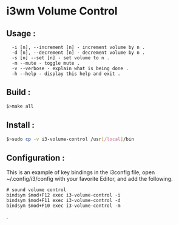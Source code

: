 # i3wm Volume Control

## Usage :
```
  -i [n], --increment [n] - increment volume by n .
  -d [n], --decrement [n] - decrement volume by n .
  -s [n] --set [n] - set volume to n .
  -m --mute - toggle mute .
  -v --verbose - explain what is being done .
  -h --help - display this help and exit .
```
## Build :
```bash
$>make all
```

## Install :
```bash
$>sudo cp -v i3-volume-control /usr[/local]/bin
```
## Configuration :
This is an example of key bindings in the i3config file, open ~/.config/i3/config with your favorite Editor, and add the following.

```
# sound volume control
bindsym $mod+F12 exec i3-volume-control -i
bindsym $mod+F11 exec i3-volume-control -d
bindsym $mod+F10 exec i3-volume-control -m
```

.
